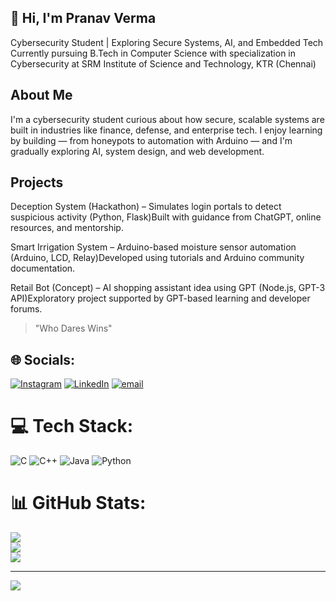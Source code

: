 
 ## 👋  Hi, I'm Pranav Verma

Cybersecurity Student | Exploring Secure Systems, AI, and Embedded Tech\
Currently pursuing B.Tech in Computer Science with specialization in Cybersecurity at SRM Institute of Science and Technology, KTR (Chennai)

## About Me

I'm a  cybersecurity student curious about how secure, scalable systems are built in industries like finance, defense, and enterprise tech. I enjoy learning by building — from honeypots to automation with Arduino — and I'm gradually exploring AI, system design, and web development.


## Projects

Deception System (Hackathon) – Simulates login portals to detect suspicious activity (Python, Flask)Built with guidance from ChatGPT, online resources, and mentorship.

Smart Irrigation System – Arduino-based moisture sensor automation (Arduino, LCD, Relay)Developed using tutorials and Arduino community documentation.

Retail Bot (Concept) – AI shopping assistant idea using GPT (Node.js, GPT-3 API)Exploratory project supported by GPT-based learning and developer forums.

> "Who Dares Wins"


## 🌐 Socials:
[![Instagram](https://img.shields.io/badge/Instagram-%23E4405F.svg?logo=Instagram&logoColor=white)](https://instagram.com/cds.pranav) [![LinkedIn](https://img.shields.io/badge/LinkedIn-%230077B5.svg?logo=linkedin&logoColor=white)](https://linkedin.com/in/https://www.linkedin.com/in/pranav-verma-7a6286334) [![email](https://img.shields.io/badge/Email-D14836?logo=gmail&logoColor=white)](mailto:vermapranav727@gmail.com) 

# 💻 Tech Stack:
![C](https://img.shields.io/badge/c-%2300599C.svg?style=for-the-badge&logo=c&logoColor=white) ![C++](https://img.shields.io/badge/c++-%2300599C.svg?style=for-the-badge&logo=c%2B%2B&logoColor=white) ![Java](https://img.shields.io/badge/java-%23ED8B00.svg?style=for-the-badge&logo=openjdk&logoColor=white) ![Python](https://img.shields.io/badge/python-3670A0?style=for-the-badge&logo=python&logoColor=ffdd54)
# 📊 GitHub Stats:
![](https://github-readme-stats.vercel.app/api?username=ltprince008&theme=dark&hide_border=false&include_all_commits=false&count_private=false)<br/>
![](https://nirzak-streak-stats.vercel.app/?user=ltprince008&theme=dark&hide_border=false)<br/>
![](https://github-readme-stats.vercel.app/api/top-langs/?username=ltprince008&theme=dark&hide_border=false&include_all_commits=false&count_private=false&layout=compact)

---
[![](https://visitcount.itsvg.in/api?id=ltprince008&icon=0&color=0)](https://visitcount.itsvg.in)

<!-- Proudly created with GPRM ( https://gprm.itsvg.in ) -->
